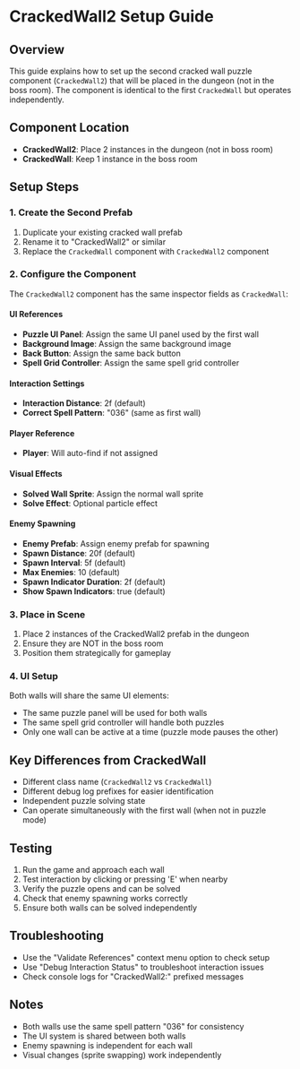 # CrackedWall2 Setup Guide

## Overview
This guide explains how to set up the second cracked wall puzzle component (`CrackedWall2`) that will be placed in the dungeon (not in the boss room). The component is identical to the first `CrackedWall` but operates independently.

## Component Location
- **CrackedWall2**: Place 2 instances in the dungeon (not in boss room)
- **CrackedWall**: Keep 1 instance in the boss room

## Setup Steps

### 1. Create the Second Prefab
1. Duplicate your existing cracked wall prefab
2. Rename it to "CrackedWall2" or similar
3. Replace the `CrackedWall` component with `CrackedWall2` component

### 2. Configure the Component
The `CrackedWall2` component has the same inspector fields as `CrackedWall`:

#### UI References
- **Puzzle UI Panel**: Assign the same UI panel used by the first wall
- **Background Image**: Assign the same background image
- **Back Button**: Assign the same back button
- **Spell Grid Controller**: Assign the same spell grid controller

#### Interaction Settings
- **Interaction Distance**: 2f (default)
- **Correct Spell Pattern**: "036" (same as first wall)

#### Player Reference
- **Player**: Will auto-find if not assigned

#### Visual Effects
- **Solved Wall Sprite**: Assign the normal wall sprite
- **Solve Effect**: Optional particle effect

#### Enemy Spawning
- **Enemy Prefab**: Assign enemy prefab for spawning
- **Spawn Distance**: 20f (default)
- **Spawn Interval**: 5f (default)
- **Max Enemies**: 10 (default)
- **Spawn Indicator Duration**: 2f (default)
- **Show Spawn Indicators**: true (default)

### 3. Place in Scene
1. Place 2 instances of the CrackedWall2 prefab in the dungeon
2. Ensure they are NOT in the boss room
3. Position them strategically for gameplay

### 4. UI Setup
Both walls will share the same UI elements:
- The same puzzle panel will be used for both walls
- The same spell grid controller will handle both puzzles
- Only one wall can be active at a time (puzzle mode pauses the other)

## Key Differences from CrackedWall
- Different class name (`CrackedWall2` vs `CrackedWall`)
- Different debug log prefixes for easier identification
- Independent puzzle solving state
- Can operate simultaneously with the first wall (when not in puzzle mode)

## Testing
1. Run the game and approach each wall
2. Test interaction by clicking or pressing 'E' when nearby
3. Verify the puzzle opens and can be solved
4. Check that enemy spawning works correctly
5. Ensure both walls can be solved independently

## Troubleshooting
- Use the "Validate References" context menu option to check setup
- Use "Debug Interaction Status" to troubleshoot interaction issues
- Check console logs for "CrackedWall2:" prefixed messages

## Notes
- Both walls use the same spell pattern "036" for consistency
- The UI system is shared between both walls
- Enemy spawning is independent for each wall
- Visual changes (sprite swapping) work independently
